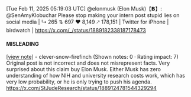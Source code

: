 [Tue Feb 11, 2025 05:19:03 UTC] @elonmusk (Elon Musk)【𝗕】: @SenAmyKlobuchar Please stop making your intern post stupid lies on social media | ↳ 265 ⇅ 697 ♥ 8,149 🡕 178,151 | Twitter for iPhone | birdwatch | https://x.com/_/status/1889182338187178473

#### MISLEADING

[[view note]](https://x.com/i/birdwatch/n/1889545475809853589) - clever-snow-firefinch (Shown notes: 0 · Rating impact: 7)
Original post is not incorrect and does not misrepresent facts. Very surprised about this claim buy Elon Musk. Either Musk has zero understanding of how NIH and university research costs work, which has very low probability, or he is only trying to push his agenda. 
https://x.com/StJudeResearch/status/1889124781544329294
